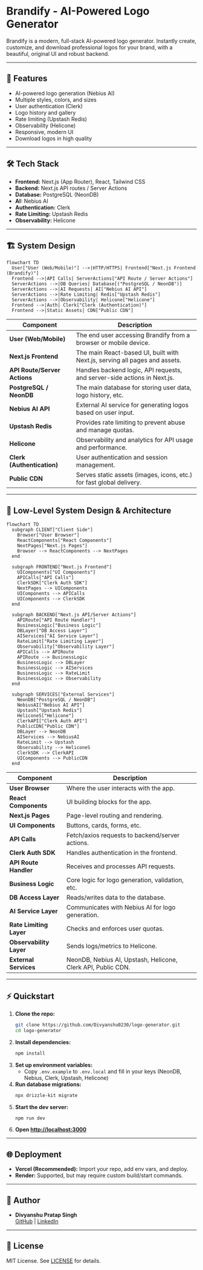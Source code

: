 # Brandify - AI-Powered Logo Generator

Brandify is a modern, full-stack AI-powered logo generator. Instantly create, customize, and download professional logos for your brand, with a beautiful, original UI and robust backend.

---

## 🚀 Features
- AI-powered logo generation (Nebius AI)
- Multiple styles, colors, and sizes
- User authentication (Clerk)
- Logo history and gallery
- Rate limiting (Upstash Redis)
- Observability (Helicone)
- Responsive, modern UI
- Download logos in high quality

---

## 🛠️ Tech Stack
- **Frontend:** Next.js (App Router), React, Tailwind CSS
- **Backend:** Next.js API routes / Server Actions
- **Database:** PostgreSQL (NeonDB)
- **AI:** Nebius AI
- **Authentication:** Clerk
- **Rate Limiting:** Upstash Redis
- **Observability:** Helicone

---

## 🏗️ System Design

```mermaid
flowchart TD
  User["User (Web/Mobile)"] -->|HTTP/HTTPS| Frontend["Next.js Frontend (Brandify)"]
  Frontend -->|API Calls| ServerActions["API Route / Server Actions"]
  ServerActions -->|DB Queries| Database[("PostgreSQL / NeonDB")]
  ServerActions -->|AI Requests| AI["Nebius AI API"]
  ServerActions -->|Rate Limiting| Redis["Upstash Redis"]
  ServerActions -->|Observability| Helicone["Helicone"]
  Frontend -->|Auth| Clerk["Clerk (Authentication)"]
  Frontend -->|Static Assets| CDN["Public CDN"]
```

| Component                | Description                                                                 |
|--------------------------|-----------------------------------------------------------------------------|
| **User (Web/Mobile)**    | The end user accessing Brandify from a browser or mobile device.            |
| **Next.js Frontend**     | The main React-based UI, built with Next.js, serving all pages and assets.  |
| **API Route/Server Actions** | Handles backend logic, API requests, and server-side actions in Next.js.     |
| **PostgreSQL / NeonDB**  | The main database for storing user data, logo history, etc.                 |
| **Nebius AI API**        | External AI service for generating logos based on user input.               |
| **Upstash Redis**        | Provides rate limiting to prevent abuse and manage quotas.                  |
| **Helicone**             | Observability and analytics for API usage and performance.                  |
| **Clerk (Authentication)** | User authentication and session management.                                 |
| **Public CDN**           | Serves static assets (images, icons, etc.) for fast global delivery.        |

---

## 🧩 Low-Level System Design & Architecture

```mermaid
flowchart TD
  subgraph CLIENT["Client Side"]
    Browser["User Browser"]
    ReactComponents["React Components"]
    NextPages["Next.js Pages"]
    Browser --> ReactComponents --> NextPages
  end

  subgraph FRONTEND["Next.js Frontend"]
    UIComponents["UI Components"]
    APICalls["API Calls"]
    ClerkSDK["Clerk Auth SDK"]
    NextPages --> UIComponents
    UIComponents --> APICalls
    UIComponents --> ClerkSDK
  end

  subgraph BACKEND["Next.js API/Server Actions"]
    APIRoute["API Route Handler"]
    BusinessLogic["Business Logic"]
    DBLayer["DB Access Layer"]
    AIServices["AI Service Layer"]
    RateLimit["Rate Limiting Layer"]
    Observability["Observability Layer"]
    APICalls --> APIRoute
    APIRoute --> BusinessLogic
    BusinessLogic --> DBLayer
    BusinessLogic --> AIServices
    BusinessLogic --> RateLimit
    BusinessLogic --> Observability
  end

  subgraph SERVICES["External Services"]
    NeonDB["PostgreSQL / NeonDB"]
    NebiusAI["Nebius AI API"]
    Upstash["Upstash Redis"]
    HeliconeS["Helicone"]
    ClerkAPI["Clerk Auth API"]
    PublicCDN["Public CDN"]
    DBLayer --> NeonDB
    AIServices --> NebiusAI
    RateLimit --> Upstash
    Observability --> HeliconeS
    ClerkSDK --> ClerkAPI
    UIComponents --> PublicCDN
  end
```

| Component                | Description                                                                 |
|--------------------------|-----------------------------------------------------------------------------|
| **User Browser**         | Where the user interacts with the app.                                      |
| **React Components**     | UI building blocks for the app.                                             |
| **Next.js Pages**        | Page-level routing and rendering.                                           |
| **UI Components**        | Buttons, cards, forms, etc.                                                 |
| **API Calls**            | Fetch/axios requests to backend/server actions.                             |
| **Clerk Auth SDK**       | Handles authentication in the frontend.                                     |
| **API Route Handler**    | Receives and processes API requests.                                        |
| **Business Logic**       | Core logic for logo generation, validation, etc.                            |
| **DB Access Layer**      | Reads/writes data to the database.                                          |
| **AI Service Layer**     | Communicates with Nebius AI for logo generation.                            |
| **Rate Limiting Layer**  | Checks and enforces user quotas.                                            |
| **Observability Layer**  | Sends logs/metrics to Helicone.                                             |
| **External Services**    | NeonDB, Nebius AI, Upstash, Helicone, Clerk API, Public CDN.                |

---

## ⚡ Quickstart

1. **Clone the repo:**
   ```bash
   git clone https://github.com/Divyanshu0230/logo-generator.git
   cd logo-generator
   ```
2. **Install dependencies:**
   ```bash
   npm install
   ```
3. **Set up environment variables:**
   - Copy `.env.example` to `.env.local` and fill in your keys (NeonDB, Nebius, Clerk, Upstash, Helicone)
4. **Run database migrations:**
   ```bash
   npx drizzle-kit migrate
   ```
5. **Start the dev server:**
   ```bash
   npm run dev
   ```
6. **Open [http://localhost:3000](http://localhost:3000)**

---

## 🌐 Deployment
- **Vercel (Recommended):** Import your repo, add env vars, and deploy.
- **Render:** Supported, but may require custom build/start commands.

---

## 👤 Author
- **Divyanshu Pratap Singh**  
  [GitHub](https://github.com/Divyanshu0230) | [LinkedIn](https://www.linkedin.com/in/divyanshu-pratap-singh-304546251/)

---

## 📄 License
MIT License. See [LICENSE](LICENSE) for details.
